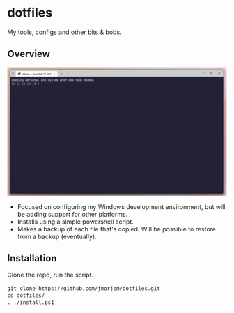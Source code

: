# dotfiles
My tools, configs and other bits & bobs.

## Overview
![Windows Terminal using these dotfiles](./assets/windows-terminal-screenshot.png)
- Focused on configuring my Windows development environment, but will be adding support for other platforms.
- Installs using a simple powershell script.
- Makes a backup of each file that's copied. Will be possible to restore from a backup (eventually).

## Installation
Clone the repo, run the script.

```
git clone https://github.com/jmorjsm/dotfiles.git
cd dotfiles/
. ./install.ps1
```
